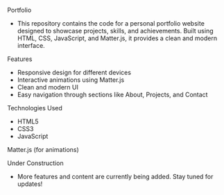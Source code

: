 Portfolio
 - This repository contains the code for a personal portfolio website designed to showcase projects, skills,
  and achievements. Built using HTML, CSS, JavaScript, and Matter.js, it provides a clean and modern interface.


Features
 - Responsive design for different devices
 - Interactive animations using Matter.js
 - Clean and modern UI
 - Easy navigation through sections like About, Projects, and Contact

Technologies Used
 - HTML5
 - CSS3
 - JavaScript

Matter.js (for animations)

Under Construction
 - More features and content are currently being added. Stay tuned for updates!